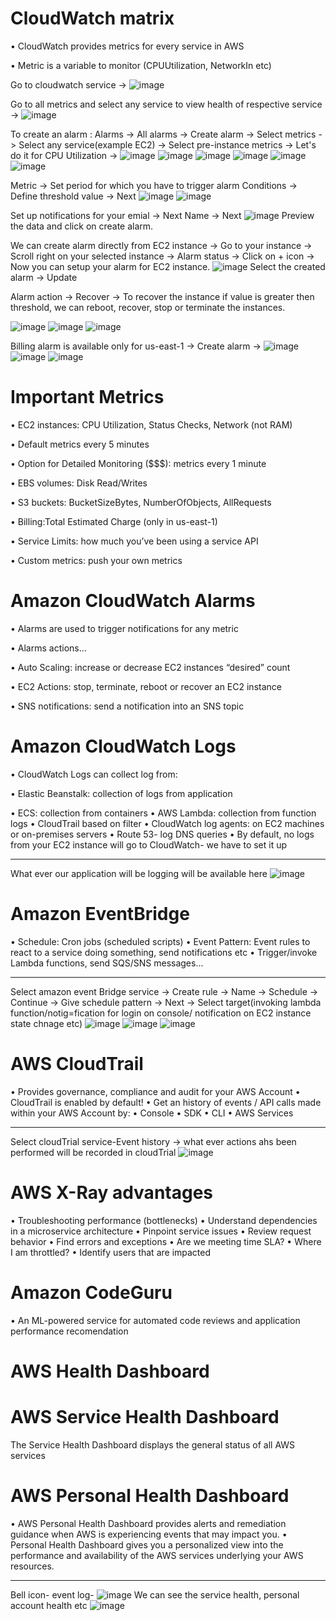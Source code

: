 # CloudWatch matrix

• CloudWatch provides metrics for every service in AWS

• Metric is a variable to monitor (CPUUtilization, NetworkIn etc)

Go to cloudwatch service ->
![image](https://user-images.githubusercontent.com/107784718/213375955-cc46424f-7aa2-437f-be76-c1ffacf2b984.png)

Go to all metrics and select any service to view health of respective service ->
![image](https://user-images.githubusercontent.com/107784718/213376394-cfc1e998-dba5-42aa-8d46-cb53306dbddb.png)

To create an alarm :
Alarms -> All alarms -> Create alarm -> Select metrics -> Select any service(example EC2) -> Select pre-instance metrics -> Let's do it for CPU Utilization -> 
![image](https://user-images.githubusercontent.com/107784718/213376691-c7405350-9868-4bef-bef0-2754e221396d.png)
![image](https://user-images.githubusercontent.com/107784718/213376764-af3992c0-978b-42a5-bc3f-641074af1876.png)
![image](https://user-images.githubusercontent.com/107784718/213376816-4ae11664-5fb8-4288-a0ad-98db11a6c555.png)
![image](https://user-images.githubusercontent.com/107784718/213376870-533cfa33-97f9-4dc4-a10e-be43193c5294.png)
![image](https://user-images.githubusercontent.com/107784718/213376924-00727382-0d1f-46c5-a126-30cc12f6f7b6.png)
![image](https://user-images.githubusercontent.com/107784718/213377067-6f0f0a70-4f7c-4f2a-abdb-3eee17624810.png)

Metric -> Set period for which you have to trigger alarm
Conditions -> Define threshold value -> Next
![image](https://user-images.githubusercontent.com/107784718/213377476-9ed56365-943d-47f3-aaa6-5dbad74d7cb0.png)
![image](https://user-images.githubusercontent.com/107784718/213377537-9d01257e-7892-441d-873a-5ecba3c03bdf.png)

Set up notifications for your emial -> Next
Name -> Next
![image](https://user-images.githubusercontent.com/107784718/213378037-38e7f70a-ac55-4897-8af3-95ce4e9f9a0d.png)
Preview the data and click on create alarm.

We can create alarm directly from EC2 instance ->
Go to your instance -> Scroll right on your selected instance -> Alarm status -> Click on + icon -> Now you can setup your alarm for EC2 instance.
![image](https://user-images.githubusercontent.com/107784718/213378619-46f1af42-0a56-41d8-9948-4a43d27a32a3.png)
Select the created alarm -> Update

Alarm action -> Recover -> To recover the instance if value is greater then threshold, we can reboot, recover, stop or terminate the instances.

![image](https://user-images.githubusercontent.com/107784718/213378892-bae7ee08-7711-4666-b7bf-6563ab6f35fa.png)
![image](https://user-images.githubusercontent.com/107784718/213378932-9526c12b-584d-40f8-975e-2a2d671efd34.png)
![image](https://user-images.githubusercontent.com/107784718/213378969-97a92e95-0732-4867-8af2-69f933d006fb.png)

Billing alarm is available only for us-east-1 -> Create alarm ->
![image](https://user-images.githubusercontent.com/107784718/213379588-92a87c7b-d0c2-4c28-9491-d9638e8a14c4.png)
![image](https://user-images.githubusercontent.com/107784718/213379720-bfb89730-a971-4896-957c-792fe960b9f6.png)
![image](https://user-images.githubusercontent.com/107784718/213379728-4e0cd65f-4c3f-487d-b35e-87b37f6d9ecd.png)

# Important Metrics

• EC2 instances: CPU Utilization, Status Checks, Network (not RAM)

• Default metrics every 5 minutes

• Option for Detailed Monitoring ($$$): metrics every 1 minute

• EBS volumes: Disk Read/Writes

• S3 buckets: BucketSizeBytes, NumberOfObjects, AllRequests

• Billing:Total Estimated Charge (only in us-east-1)

• Service Limits: how much you’ve been using a service API

• Custom metrics: push your own metrics

# Amazon CloudWatch Alarms

• Alarms are used to trigger notifications for any metric

• Alarms actions...

• Auto Scaling: increase or decrease EC2 instances “desired” count

• EC2 Actions: stop, terminate, reboot or recover an EC2 instance

• SNS notifications: send a notification into an SNS topic

# Amazon CloudWatch Logs
• CloudWatch Logs can collect log from:

• Elastic Beanstalk: collection of logs from application

• ECS: collection from containers
• AWS Lambda: collection from function logs 
• CloudTrail based on filter 
• CloudWatch log agents: on EC2 machines or on-premises servers
• Route 53- log DNS queries
• By default, no logs from your EC2 instance will go to CloudWatch- we have to set it up
_______________________________
What ever our application will be logging will be available here
![image](https://user-images.githubusercontent.com/107784718/213381413-682f1612-b254-46ed-a45b-9721c3f10509.png)

# Amazon EventBridge
• Schedule: Cron jobs (scheduled scripts)
• Event Pattern: Event rules to react to a service doing something, send notifications etc
• Trigger/invoke Lambda functions, send SQS/SNS messages...
___________________________




Select amazon event Bridge service -> Create rule -> Name -> Schedule -> Continue -> Give schedule pattern -> Next -> Select target(invoking lambda function/notig=fication for login on console/ notification on EC2 instance state chnage etc)
![image](https://user-images.githubusercontent.com/107784718/213383988-1d571f77-a6e2-4f21-b9e0-07604cd3c8a5.png)
![image](https://user-images.githubusercontent.com/107784718/213384069-e1a18ad9-6da0-453b-bb0c-467121745966.png)
![image](https://user-images.githubusercontent.com/107784718/213384259-6f446835-88ef-46c7-823e-1ddda049aed3.png)

# AWS CloudTrail
• Provides governance, compliance and audit for your AWS Account
• CloudTrail is enabled by default!
• Get an history of events / API calls made within your AWS Account by:
• Console
• SDK
• CLI
• AWS Services
______
Select cloudTrial service-Event history -> what ever actions ahs been performed will be recorded in cloudTrial
![image](https://user-images.githubusercontent.com/107784718/213385193-439fd716-097e-427d-bcfd-4da159b4fafd.png)

# AWS X-Ray advantages
• Troubleshooting performance (bottlenecks) • Understand dependencies in a microservice architecture • Pinpoint service issues • Review request behavior • Find errors and exceptions • Are we meeting time SLA? • Where I am throttled? • Identify users that are impacted

# Amazon CodeGuru
• An ML-powered service for automated code reviews and application performance recomendation

# AWS Health Dashboard
# AWS Service Health Dashboard
 The Service Health Dashboard displays the general status of all AWS services
# AWS Personal Health Dashboard
• AWS Personal Health Dashboard provides alerts and remediation guidance when AWS is experiencing events that may impact you.
• Personal Health Dashboard gives you a personalized view into the performance and availability of the AWS services underlying your AWS resources.
__________
Bell icon- event log-
![image](https://user-images.githubusercontent.com/107784718/213385739-ba81c250-1660-4573-9989-c6a00c856466.png)
We can see the service health, personal account health etc
![image](https://user-images.githubusercontent.com/107784718/213386344-44c85bad-06ee-4f73-a724-3f1ed74ee8d4.png)


